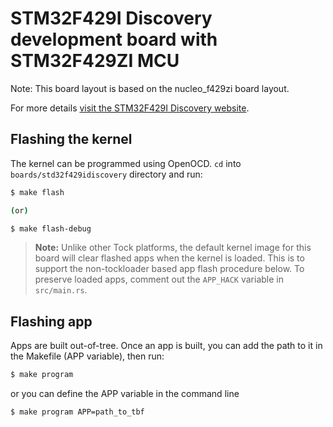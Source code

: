 STM32F429I Discovery development board with STM32F429ZI MCU
======================================================

Note: This board layout is based on the nucleo_f429zi board layout.

For more details [visit the STM32F429I Discovery website](https://www.st.com/en/evaluation-tools/32f429idiscovery.html).

## Flashing the kernel

The kernel can be programmed using OpenOCD. `cd` into `boards/std32f429idiscovery`
directory and run:

```bash
$ make flash

(or)

$ make flash-debug
```

> **Note:** Unlike other Tock platforms, the default kernel image for this
> board will clear flashed apps when the kernel is loaded. This is to support
> the non-tockloader based app flash procedure below. To preserve loaded apps,
> comment out the `APP_HACK` variable in `src/main.rs`.

## Flashing app

Apps are built out-of-tree. Once an app is built, you can add the path to it in the Makefile (APP variable), then run:
```bash
$ make program
```

or you can define the APP variable in the command line

```bash
$ make program APP=path_to_tbf
```
